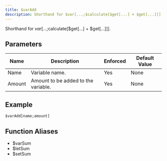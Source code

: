 ```yaml
---
title: $varAdd
description: Shorthand for $var[...;$calculate[$get[...] + $get[...]]].
---
```


Shorthand for $var[...;$calculate[$get[...] + $get[...]]].
## Parameters
|  Name  |             Description             | Enforced | Default Value |
|--------|-------------------------------------|----------|---------------|
| Name   | Variable name.                      | Yes      | None          |
| Amount | Amount to be added to the variable. | Yes      | None          |
## Example
```eats
$varAdd[name;amount]
```
## Function Aliases
- $varSum
- $letSum
- $setSum